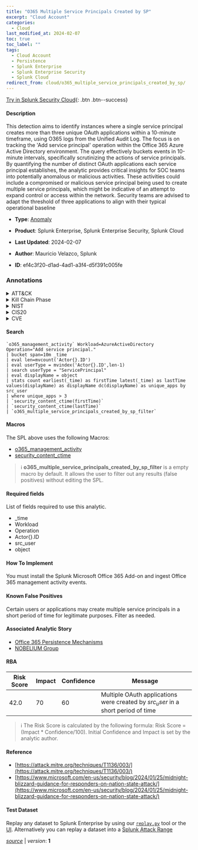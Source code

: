 ```yaml
---
title: "O365 Multiple Service Principals Created by SP"
excerpt: "Cloud Account"
categories:
  - Cloud
last_modified_at: 2024-02-07
toc: true
toc_label: ""
tags:
  - Cloud Account
  - Persistence
  - Splunk Enterprise
  - Splunk Enterprise Security
  - Splunk Cloud
redirect_from: cloud/o365_multiple_service_principals_created_by_sp/
---
```




[Try in Splunk Security Cloud](https://www.splunk.com/en_us/cyber-security.html){: .btn .btn--success}

#### Description

This detection aims to identify instances where a single service principal creates more than three unique OAuth applications within a 10-minute timeframe, using O365 logs from the Unified Audit Log. The focus is on tracking the &#39;Add service principal&#39; operation within the Office 365 Azure Active Directory environment. The query effectively buckets events in 10-minute intervals, specifically scrutinizing the actions of service principals. By quantifying the number of distinct OAuth applications each service principal establishes, the analytic provides critical insights for SOC teams into potentially anomalous or malicious activities. These activities could include a compromised or malicious service principal being used to create multiple service principals, which might be indicative of an attempt to expand control or access within the network. Security teams are advised to adapt the threshold of three applications to align with their typical operational baseline

- **Type**: [Anomaly](https://github.com/splunk/security_content/wiki/Detection-Analytic-Types)
- **Product**: Splunk Enterprise, Splunk Enterprise Security, Splunk Cloud

- **Last Updated**: 2024-02-07
- **Author**: Mauricio Velazco, Splunk
- **ID**: ef4c3f20-d1ad-4ad1-a3f4-d5f391c005fe

### Annotations
<details>
  <summary>ATT&CK</summary>

<div markdown="1">

#### [ATT&CK](https://attack.mitre.org/)

| ID          | Technique   | Tactic         |
| ----------- | ----------- |--------------- |
| [T1136.003](https://attack.mitre.org/techniques/T1136/003/) | Cloud Account | Persistence |

</div>
</details>


<details>
  <summary>Kill Chain Phase</summary>

<div markdown="1">

* Installation


</div>
</details>


<details>
  <summary>NIST</summary>

<div markdown="1">

* DE.AE



</div>
</details>

<details>
  <summary>CIS20</summary>

<div markdown="1">

* CIS 10



</div>
</details>

<details>
  <summary>CVE</summary>

<div markdown="1">


</div>
</details>


#### Search

```
`o365_management_activity` Workload=AzureActiveDirectory Operation="Add service principal."  
| bucket span=10m _time 
| eval len=mvcount('Actor{}.ID') 
| eval userType = mvindex('Actor{}.ID',len-1) 
| search userType = "ServicePrincipal" 
| eval displayName = object 
| stats count earliest(_time) as firstTime latest(_time) as lastTime values(displayName) as displayName dc(displayName) as unique_apps by src_user 
| where unique_apps > 3 
| `security_content_ctime(firstTime)` 
| `security_content_ctime(lastTime)` 
| `o365_multiple_service_principals_created_by_sp_filter`
```

#### Macros
The SPL above uses the following Macros:
* [o365_management_activity](https://github.com/splunk/security_content/blob/develop/macros/o365_management_activity.yml)
* [security_content_ctime](https://github.com/splunk/security_content/blob/develop/macros/security_content_ctime.yml)

> :information_source:
> **o365_multiple_service_principals_created_by_sp_filter** is a empty macro by default. It allows the user to filter out any results (false positives) without editing the SPL.



#### Required fields
List of fields required to use this analytic.
* _time
* Workload
* Operation
* Actor{}.ID
* src_user
* object



#### How To Implement
You must install the Splunk Microsoft Office 365 Add-on and ingest Office 365 management activity events.
#### Known False Positives
Certain users or applications may create multiple service principals in a short period of time for legitimate purposes. Filter as needed.

#### Associated Analytic Story
* [Office 365 Persistence Mechanisms](/stories/office_365_persistence_mechanisms)
* [NOBELIUM Group](/stories/nobelium_group)




#### RBA

| Risk Score  | Impact      | Confidence   | Message      |
| ----------- | ----------- |--------------|--------------|
| 42.0 | 70 | 60 | Multiple OAuth applications were created by $src_user$ in a short period of time |


> :information_source:
> The Risk Score is calculated by the following formula: Risk Score = (Impact * Confidence/100). Initial Confidence and Impact is set by the analytic author.


#### Reference

* [https://attack.mitre.org/techniques/T1136/003/](https://attack.mitre.org/techniques/T1136/003/)
* [https://www.microsoft.com/en-us/security/blog/2024/01/25/midnight-blizzard-guidance-for-responders-on-nation-state-attack/](https://www.microsoft.com/en-us/security/blog/2024/01/25/midnight-blizzard-guidance-for-responders-on-nation-state-attack/)



#### Test Dataset
Replay any dataset to Splunk Enterprise by using our [`replay.py`](https://github.com/splunk/attack_data#using-replaypy) tool or the [UI](https://github.com/splunk/attack_data#using-ui).
Alternatively you can replay a dataset into a [Splunk Attack Range](https://github.com/splunk/attack_range#replay-dumps-into-attack-range-splunk-server)




[*source*](https://github.com/splunk/security_content/tree/develop/detections/cloud/o365_multiple_service_principals_created_by_sp.yml) \| *version*: **1**